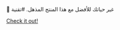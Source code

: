 💯 غير حياتك للأفضل مع هذا المنتج المذهل. #تقنية

[Check it out!](https://www.facebook.com/share/17TW2PL6Tj/)